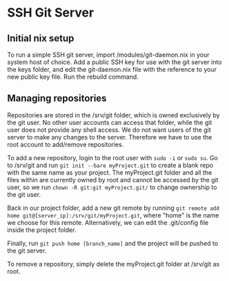 # SSH Git Server

## Initial nix setup
To run a simple SSH git server, import /modules/git-daemon.nix in your system host of choice. Add a public SSH key for use with the git server into the keys folder, and edit the git-daemon.nix file with the reference to your new public key file. Run the rebuild command.

## Managing repositories
Repositories are stored in the /srv/git folder, which is owned exclusively by the git user. No other user accounts can access that folder, while the git user does not provide any shell access. We do not want users of the git server to make any changes to the server. Therefore we have to use the root account to add/remove repositories.

To add a new repository, login to the root user with `sudo -i` or `sudo su`. Go to /srv/git and run `git init --bare myProject.git` to create a blank repo with the same name as your project. The myProject.git folder and all the files within are currently owned by root and cannot be accessed by the git user, so we run `chown -R git:git myProject.git/` to change ownership to the git user.

Back in our project folder, add a new git remote by running `git remote add home git@[server_ip]:/srv/git/myProject.git`, where "home" is the name we choose for this remote. Alternatively, we can edit the .git/config file inside the project folder.

Finally, run `git push home [branch_name]` and the project will be pushed to the git server.

To remove a repository, simply delete the myProject.git folder at /srv/git as root.